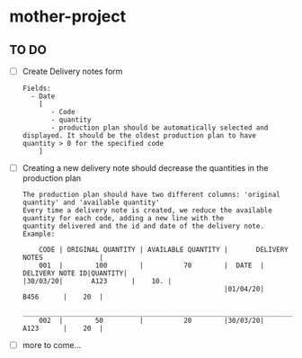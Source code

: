 # mother-project

## TO DO

- [ ] Create Delivery notes form 

      Fields: 
        - Date 
          [ 
             - Code 
             - quantity 
             - production plan should be automatically selected and displayed. It should be the oldest production plan to have             quantity > 0 for the specified code 
          ]  
- [ ] Creating a new delivery note should decrease the quantities in the production plan 

      The production plan should have two different columns: 'original quantity' and 'available quantity' 
      Every time a delivery note is created, we reduce the available quantity for each code, adding a new line with the             quantity delivered and the id and date of the delivery note.
      Example:
      
          CODE | ORIGINAL QUANTITY | AVAILABLE QUANTITY |       DELIVERY NOTES              | 
          001  |        100        |          70        |  DATE  | DELIVERY NOTE ID|QUANTITY|                                                                                         |30/03/20|       A123      |    10. |
                                                        |01/04/20|       B456      |    20  |
          ___________________________________________________________________________________
          002  |        50         |          20        |30/03/20|       A123      |    20  |
 
 - [ ] more to come...
       
      
